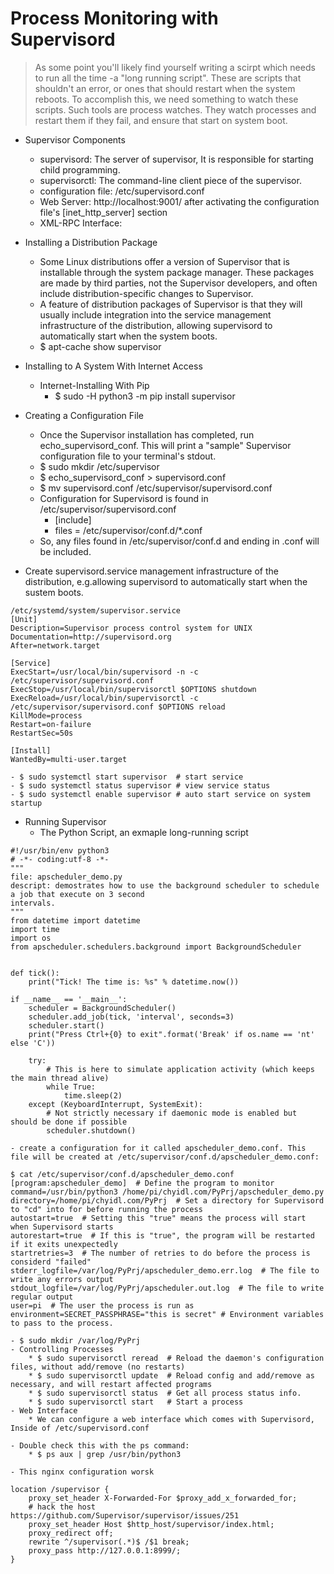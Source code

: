 Process Monitoring with Supervisord
===================================

> As some point you'll likely find yourself writing a scirpt which needs to run all the time -a "long running script". These are scripts that shouldn't an error, or ones that should restart when the system reboots.
> To accomplish this, we need something to watch these scripts. Such tools are process watches. They watch processes and restart them if they fail, and ensure that start on system boot.

* Supervisor Components
    - supervisord: The server of supervisor, It is responsible for starting child programming.
    - supervisorctl: The command-line client piece of the supervisor.
    - configuration file: /etc/supervisord.conf 
    - Web Server: http://localhost:9001/ after activating the configuration file's [inet_http_server] section
    - XML-RPC Interface: 

* Installing a Distribution Package
    - Some Linux distributions offer a version of Supervisor that is installable through the system package manager. These packages are made by third parties, not the Supervisor developers, and often include distribution-specific changes to Supervisor.
    - A feature of distribution packages of Supervisor is that they will usually include integration into the service management infrastructure of the distribution, allowing supervisord to automatically start when the system boots.
    - $ apt-cache show supervisor 

* Installing to A System With Internet Access 
    - Internet-Installing With Pip
        * $ sudo -H python3 -m pip install supervisor 

* Creating a Configuration File
    - Once the Supervisor installation has completed, run echo_supervisord_conf. This will print a "sample" Supervisor configuration file to your terminal's stdout.
    - $ sudo mkdir /etc/supervisor
    - $ echo_supervisord_conf > supervisord.conf 
    - $ mv supervisord.conf /etc/supervisor/supervisord.conf 
    - Configuration for Supervisord is found in /etc/supervisor/supervisord.conf 
        * [include]
        * files = /etc/supervisor/conf.d/*.conf
    - So, any files found in /etc/supervisor/conf.d and ending in .conf will be included.

* Create supervisord.service management infrastructure of the distribution, e.g.allowing supervisord to automatically start when the sustem boots.
```
/etc/systemd/system/supervisor.service
[Unit]
Description=Supervisor process control system for UNIX
Documentation=http://supervisord.org
After=network.target

[Service]
ExecStart=/usr/local/bin/supervisord -n -c /etc/supervisor/supervisord.conf
ExecStop=/usr/local/bin/supervisorctl $OPTIONS shutdown
ExecReload=/usr/local/bin/supervisorctl -c /etc/supervisor/supervisord.conf $OPTIONS reload
KillMode=process
Restart=on-failure
RestartSec=50s

[Install]
WantedBy=multi-user.target
```
    - $ sudo systemctl start supervisor  # start service 
    - $ sudo systemctl status supervisor # view service status 
    - $ sudo systemctl enable supervisor # auto start service on system startup

* Running Supervisor
    - The Python Script, an exmaple long-running script 
```
#!/usr/bin/env python3
# -*- coding:utf-8 -*- 
"""
file: apscheduler_demo.py
descript: demostrates how to use the background scheduler to schedule a job that execute on 3 second
intervals.
"""
from datetime import datetime 
import time 
import os 
from apscheduler.schedulers.background import BackgroundScheduler


def tick():
    print("Tick! The time is: %s" % datetime.now())

if __name__ == '__main__':
    scheduler = BackgroundScheduler() 
    scheduler.add_job(tick, 'interval', seconds=3)
    scheduler.start()
    print("Press Ctrl+{0} to exit".format('Break' if os.name == 'nt' else 'C'))

    try:
        # This is here to simulate application activity (which keeps the main thread alive)
        while True:
            time.sleep(2)
    except (KeyboardInterrupt, SystemExit):
        # Not strictly necessary if daemonic mode is enabled but should be done if possible 
        scheduler.shutdown()
```
    - create a configuration for it called apscheduler_demo.conf. This file will be created at /etc/supervisor/conf.d/apscheduler_demo.conf:
```
$ cat /etc/supervisor/conf.d/apscheduler_demo.conf
[program:apscheduler_demo]  # Define the program to monitor 
command=/usr/bin/python3 /home/pi/chyidl.com/PyPrj/apscheduler_demo.py
directory=/home/pi/chyidl.com/PyPrj  # Set a directory for Supervisord to "cd" into for before running the process
autostart=true  # Setting this "true" means the process will start when Supervisord starts 
autorestart=true  # If this is "true", the program will be restarted if it exits unexpectedly 
startretries=3  # The number of retries to do before the process is considerd "failed"
stderr_logfile=/var/log/PyPrj/apscheduler_demo.err.log  # The file to write any errors output 
stdout_logfile=/var/log/PyPrj/apscheduler.out.log  # The file to write regular output 
user=pi  # The user the process is run as 
environment=SECRET_PASSPHRASE="this is secret" # Environment variables to pass to the process.
```
    - $ sudo mkdir /var/log/PyPrj
    - Controlling Processes
        * $ sudo supervisorctl reread  # Reload the daemon's configuration files, without add/remove (no restarts) 
        * $ sudo supervisorctl update  # Reload config and add/remove as necessary, and will restart affected programs
        * $ sudo supervisorctl status  # Get all process status info.
        * $ sudo supervisorctl start   # Start a process 
    - Web Interface 
        * We can configure a web interface which comes with Supervisord, Inside of /etc/supervisord.conf 

    - Double check this with the ps command:
        * $ ps aux | grep /usr/bin/python3 
    
    - This nginx configuration worsk 
```
location /supervisor {
    proxy_set_header X-Forwarded-For $proxy_add_x_forwarded_for;
    # hack the host https://github.com/Supervisor/supervisor/issues/251
    proxy_set_header Host $http_host/supervisor/index.html;
    proxy_redirect off;
    rewrite ^/supervisor(.*)$ /$1 break;
    proxy_pass http://127.0.0.1:8999/;
}
```
